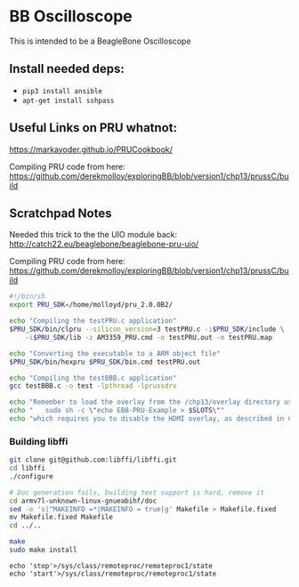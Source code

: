 # BB Oscilloscope

This is intended to be a BeagleBone Oscilloscope

## Install needed deps:
- `pip3 install ansible`
- `apt-get install sshpass`

## Useful Links on PRU whatnot:

https://markayoder.github.io/PRUCookbook/

Compiling PRU code from here:
https://github.com/derekmolloy/exploringBB/blob/version1/chp13/prussC/build

## Scratchpad Notes

Needed this trick to the the UIO module back:
http://catch22.eu/beaglebone/beaglebone-pru-uio/


Compiling PRU code from here:
https://github.com/derekmolloy/exploringBB/blob/version1/chp13/prussC/build

```sh
#!/bin/sh
export PRU_SDK=/home/molloyd/pru_2.0.0B2/

echo "Compiling the testPRU.c application"
$PRU_SDK/bin/clpru --silicon_version=3 testPRU.c -i$PRU_SDK/include \
    -i$PRU_SDK/lib -z AM3359_PRU.cmd -o testPRU.out -m testPRU.map

echo "Converting the executable to a ARM object file"
$PRU_SDK/bin/hexpru $PRU_SDK/bin.cmd testPRU.out

echo "Compiling the testBBB.c application"
gcc testBBB.c -o test -lpthread -lprussdrv

echo "Remember to load the overlay from the /chp13/overlay directory using"
echo "   sudo sh -c \"echo EBB-PRU-Example > $SLOTS\""
echo "which requires you to disable the HDMI overlay, as described in Chapter 6"
```

### Building libffi


```bash
git clone git@github.com:libffi/libffi.git
cd libffi
./configure

# Doc generation fails, building text support is hard, remove it
cd armv7l-unknown-linux-gnueabihf/doc
sed -e 's|^MAKEINFO =*|MAKEINFO = true|g' Makefile > Makefile.fixed
mv Makefile.fixed Makefile
cd ../..

make
sudo make install
```

```
echo 'stop'>/sys/class/remoteproc/remoteproc1/state
echo 'start'>/sys/class/remoteproc/remoteproc1/state
```